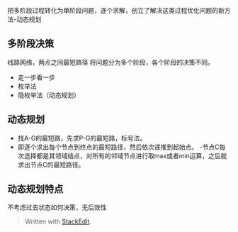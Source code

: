 把多阶段过程转化为单阶段问题，逐个求解，创立了解决这类过程优化问题的新方法-动态规划
## 多阶段决策
线路网络，两点之间最短路径
将问题分为多个阶段，各个阶段的决策不同。
- 走一步看一步
- 枚举法
- 隐枚举法（动态规划）
## 动态规划
- 找A-G的最短路，先求P-G的最短路，标号法。
- 即逐个求出每个节点到终点的最短路径，然后依次递推到起始点。
-节点C每次选择都是其领域结点，对所有的邻域节点进行取max或者min运算，之后就求出节点C的最短路径。
## 动态规划特点
不考虑过去状态如何决策，无后效性

> Written with [StackEdit](https://stackedit.io/).
<!--stackedit_data:
eyJoaXN0b3J5IjpbNzE0ODQxNTI5LC0xNzQwODg4ODgzLDE3ND
M3MTgwOTksMTkxNTIyMTgyNV19
-->
